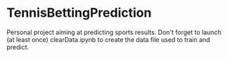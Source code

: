 # TennisBettingPrediction

Personal project aiming at predicting sports results.
Don't forget to launch (at least once) clearData.ipynb to create the data file used to train and predict.  
